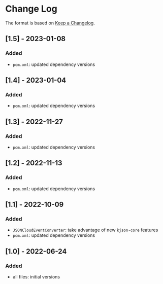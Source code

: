 # Change Log

The format is based on [Keep a Changelog](http://keepachangelog.com/).

## [1.5] - 2023-01-08
### Added
- `pom.xml`: updated dependency versions

## [1.4] - 2023-01-04
### Added
- `pom.xml`: updated dependency versions

## [1.3] - 2022-11-27
### Added
- `pom.xml`: updated dependency versions

## [1.2] - 2022-11-13
### Added
- `pom.xml`: updated dependency versions

## [1.1] - 2022-10-09
### Added
- `JSONCloudEventConverter`: take advantage of new `kjson-core` features
- `pom.xml`: updated dependency versions

## [1.0] - 2022-06-24
### Added
- all files: initial versions
